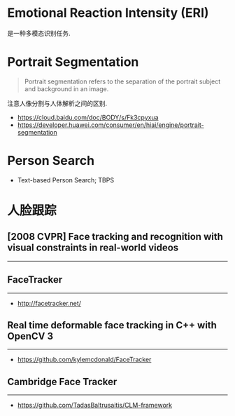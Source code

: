 # Emotional Reaction Intensity (ERI)
是一种多模态识别任务.

# Portrait Segmentation
> Portrait segmentation refers to the separation of the portrait subject and background in an image.

注意人像分割与人体解析之间的区别.

- <https://cloud.baidu.com/doc/BODY/s/Fk3cpyxua>
- <https://developer.huawei.com/consumer/en/hiai/engine/portrait-segmentation>

# Person Search
- Text-based Person Search; TBPS

# 人脸跟踪

## [2008 CVPR] Face tracking and recognition with visual constraints in real-world videos
---

## FaceTracker
---
- http://facetracker.net/

## Real time deformable face tracking in C++ with OpenCV 3
---
- https://github.com/kylemcdonald/FaceTracker

## Cambridge Face Tracker
---
- https://github.com/TadasBaltrusaitis/CLM-framework

